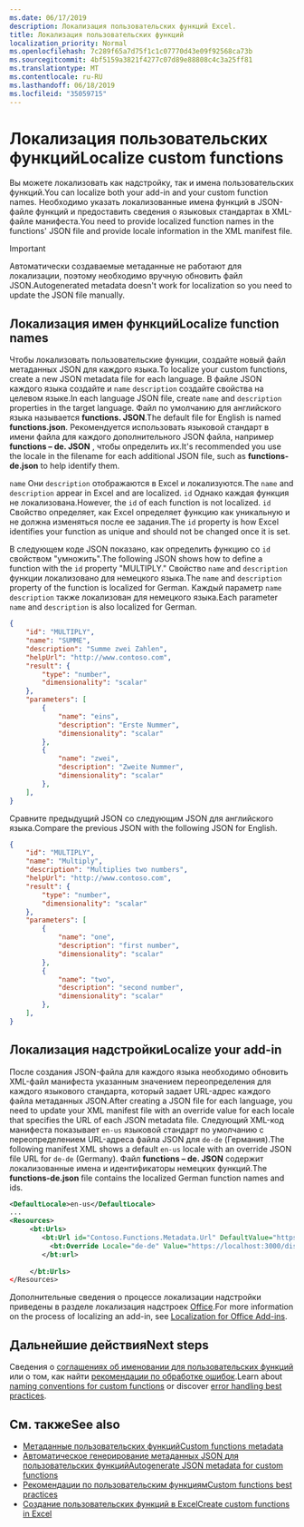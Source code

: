 ```yaml
---
ms.date: 06/17/2019
description: Локализация пользовательских функций Excel.
title: Локализация пользовательских функций
localization_priority: Normal
ms.openlocfilehash: 7c289f65a7d75f1c1c07770d43e09f92568ca73b
ms.sourcegitcommit: 4bf5159a3821f4277c07d89e88808c4c3a25ff81
ms.translationtype: MT
ms.contentlocale: ru-RU
ms.lasthandoff: 06/18/2019
ms.locfileid: "35059715"
---
```

# <a name="localize-custom-functions"></a><span data-ttu-id="d749d-103">Локализация пользовательских функций</span><span class="sxs-lookup"><span data-stu-id="d749d-103">Localize custom functions</span></span>

<span data-ttu-id="d749d-104">Вы можете локализовать как надстройку, так и имена пользовательских функций.</span><span class="sxs-lookup"><span data-stu-id="d749d-104">You can localize both your add-in and your custom function names.</span></span> <span data-ttu-id="d749d-105">Необходимо указать локализованные имена функций в JSON-файле функций и предоставить сведения о языковых стандартах в XML-файле манифеста.</span><span class="sxs-lookup"><span data-stu-id="d749d-105">You need to provide localized function names in the functions' JSON file and provide locale information in the XML manifest file.</span></span>

>[!IMPORTANT]
> <span data-ttu-id="d749d-106">Автоматически создаваемые метаданные не работают для локализации, поэтому необходимо вручную обновить файл JSON.</span><span class="sxs-lookup"><span data-stu-id="d749d-106">Autogenerated metadata doesn't work for localization so you need to update the JSON file manually.</span></span>

## <a name="localize-function-names"></a><span data-ttu-id="d749d-107">Локализация имен функций</span><span class="sxs-lookup"><span data-stu-id="d749d-107">Localize function names</span></span>

<span data-ttu-id="d749d-108">Чтобы локализовать пользовательские функции, создайте новый файл метаданных JSON для каждого языка.</span><span class="sxs-lookup"><span data-stu-id="d749d-108">To localize your custom functions, create a new JSON metadata file for each language.</span></span> <span data-ttu-id="d749d-109">В файле JSON каждого языка создайте и `name` `description` создайте свойства на целевом языке.</span><span class="sxs-lookup"><span data-stu-id="d749d-109">In each language JSON file, create `name` and `description` properties in the target language.</span></span> <span data-ttu-id="d749d-110">Файл по умолчанию для английского языка называется **functions. JSON**.</span><span class="sxs-lookup"><span data-stu-id="d749d-110">The default file for English is named **functions.json**.</span></span> <span data-ttu-id="d749d-111">Рекомендуется использовать языковой стандарт в имени файла для каждого дополнительного JSON файла, например **functions – de. JSON** , чтобы определить их.</span><span class="sxs-lookup"><span data-stu-id="d749d-111">It's recommended you use the locale in the filename for each additional JSON file, such as **functions-de.json** to help identify them.</span></span>

<span data-ttu-id="d749d-112">`name` Они `description` отображаются в Excel и локализуются.</span><span class="sxs-lookup"><span data-stu-id="d749d-112">The `name` and `description` appear in Excel and are localized.</span></span> <span data-ttu-id="d749d-113">`id` Однако каждая функция не локализована.</span><span class="sxs-lookup"><span data-stu-id="d749d-113">However, the `id` of each function is not localized.</span></span> <span data-ttu-id="d749d-114">`id` Свойство определяет, как Excel определяет функцию как уникальную и не должна изменяться после ее задания.</span><span class="sxs-lookup"><span data-stu-id="d749d-114">The `id` property is how Excel identifies your function as unique and should not be changed once it is set.</span></span>

<span data-ttu-id="d749d-115">В следующем коде JSON показано, как определить функцию со `id` свойством "умножить".</span><span class="sxs-lookup"><span data-stu-id="d749d-115">The following JSON shows how to define a function with the `id` property "MULTIPLY."</span></span> <span data-ttu-id="d749d-116">Свойство `name` and `description` функции локализовано для немецкого языка.</span><span class="sxs-lookup"><span data-stu-id="d749d-116">The `name` and `description` property of the function is localized for German.</span></span> <span data-ttu-id="d749d-117">Каждый параметр `name` `description` также локализован для немецкого языка.</span><span class="sxs-lookup"><span data-stu-id="d749d-117">Each parameter `name` and `description` is also localized for German.</span></span>

```JSON
{
    "id": "MULTIPLY",
    "name": "SUMME",
    "description": "Summe zwei Zahlen",
    "helpUrl": "http://www.contoso.com",
    "result": {
        "type": "number",
        "dimensionality": "scalar"
    },
    "parameters": [
        {
            "name": "eins",
            "description": "Erste Nummer",
            "dimensionality": "scalar"
        },
        {
            "name": "zwei",
            "description": "Zweite Nummer",
            "dimensionality": "scalar"
        },
    ],
}
```

<span data-ttu-id="d749d-118">Сравните предыдущий JSON со следующим JSON для английского языка.</span><span class="sxs-lookup"><span data-stu-id="d749d-118">Compare the previous JSON with the following JSON for English.</span></span>

```JSON
{
    "id": "MULTIPLY",
    "name": "Multiply",
    "description": "Multiplies two numbers",
    "helpUrl": "http://www.contoso.com",
    "result": {
        "type": "number",
        "dimensionality": "scalar"
    },
    "parameters": [
        {
            "name": "one",
            "description": "first number",
            "dimensionality": "scalar"
        },
        {
            "name": "two",
            "description": "second number",
            "dimensionality": "scalar"
        },
    ],
}
```

## <a name="localize-your-add-in"></a><span data-ttu-id="d749d-119">Локализация надстройки</span><span class="sxs-lookup"><span data-stu-id="d749d-119">Localize your add-in</span></span>

<span data-ttu-id="d749d-120">После создания JSON-файла для каждого языка необходимо обновить XML-файл манифеста указанным значением переопределения для каждого языкового стандарта, который задает URL-адрес каждого файла метаданных JSON.</span><span class="sxs-lookup"><span data-stu-id="d749d-120">After creating a JSON file for each language, you need to update your XML manifest file with an override value for each locale that specifies the URL of each JSON metadata file.</span></span> <span data-ttu-id="d749d-121">Следующий XML-код манифеста показывает `en-us` языковой стандарт по умолчанию с переопределением URL-адреса файла JSON для `de-de` (Германия).</span><span class="sxs-lookup"><span data-stu-id="d749d-121">The following manifest XML shows a default `en-us` locale with an override JSON file URL for `de-de` (Germany).</span></span> <span data-ttu-id="d749d-122">Файл **functions – de. JSON** содержит локализованные имена и идентификаторы немецких функций.</span><span class="sxs-lookup"><span data-stu-id="d749d-122">The **functions-de.json** file contains the localized German function names and ids.</span></span>

```XML
<DefaultLocale>en-us</DefaultLocale>
...
<Resources>
     <bt:Urls>
        <bt:Url id="Contoso.Functions.Metadata.Url" DefaultValue="https://localhost:3000/dist/functions.json"/>
          <bt:Override Locale="de-de" Value="https://localhost:3000/dist/functions-de.json" />
        </bt:url>
        
     </bt:Urls>
</Resources>
```

<span data-ttu-id="d749d-123">Дополнительные сведения о процессе локализации надстройки приведены в разделе локализация надстроек [Office](../develop/localization.md#control-localization-from-the-manifest).</span><span class="sxs-lookup"><span data-stu-id="d749d-123">For more information on the process of localizing an add-in, see [Localization for Office Add-ins](../develop/localization.md#control-localization-from-the-manifest).</span></span>

## <a name="next-steps"></a><span data-ttu-id="d749d-124">Дальнейшие действия</span><span class="sxs-lookup"><span data-stu-id="d749d-124">Next steps</span></span>
<span data-ttu-id="d749d-125">Сведения о [соглашениях об именовании для пользовательских функций](custom-functions-naming.md) или о том, как найти [рекомендации по обработке ошибок](custom-functions-errors.md).</span><span class="sxs-lookup"><span data-stu-id="d749d-125">Learn about [naming conventions for custom functions](custom-functions-naming.md) or discover [error handling best practices](custom-functions-errors.md).</span></span>

## <a name="see-also"></a><span data-ttu-id="d749d-126">См. также</span><span class="sxs-lookup"><span data-stu-id="d749d-126">See also</span></span>

* [<span data-ttu-id="d749d-127">Метаданные пользовательских функций</span><span class="sxs-lookup"><span data-stu-id="d749d-127">Custom functions metadata</span></span>](custom-functions-json.md)
* [<span data-ttu-id="d749d-128">Автоматическое генерирование метаданных JSON для пользовательских функций</span><span class="sxs-lookup"><span data-stu-id="d749d-128">Autogenerate JSON metadata for custom functions</span></span>](custom-functions-json-autogeneration.md)
* [<span data-ttu-id="d749d-129">Рекомендации по пользовательским функциям</span><span class="sxs-lookup"><span data-stu-id="d749d-129">Custom functions best practices</span></span>](custom-functions-best-practices.md)
* [<span data-ttu-id="d749d-130">Создание пользовательских функций в Excel</span><span class="sxs-lookup"><span data-stu-id="d749d-130">Create custom functions in Excel</span></span>](custom-functions-overview.md)
